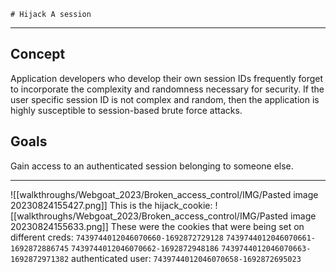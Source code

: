 	# Hijack A session
***
## Concept
Application developers who develop their own session IDs frequently forget to incorporate the complexity and randomness necessary for security. If the user specific session ID is not complex and random, then the application is highly susceptible to session-based brute force attacks.
## Goals
Gain access to an authenticated session belonging to someone else.
***
![[walkthroughs/Webgoat_2023/Broken_access_control/IMG/Pasted image 20230824155427.png]]
This is the hijack_cookie:
![[walkthroughs/Webgoat_2023/Broken_access_control/IMG/Pasted image 20230824155633.png]]
These were the cookies that were being set on different creds:
`7439744012046070660-1692872729128`
`7439744012046070661-1692872886745`
`7439744012046070662-1692872948186`
`7439744012046070663-1692872971382`
authenticated user:
`7439744012046070658-1692872695023`

